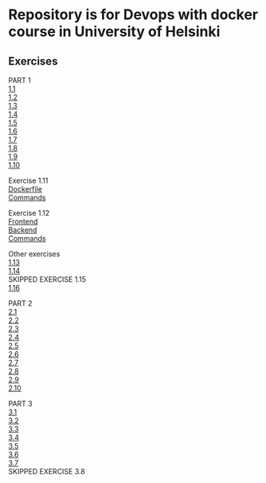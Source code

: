 # Repository is for Devops with docker course in University of Helsinki
## Exercises
PART 1<br />
[1.1](https://github.com/AnonymousHobbit/DevOps/blob/master/part1/1)<br />
[1.2](https://github.com/AnonymousHobbit/DevOps/blob/master/part1/2)<br />
[1.3](https://github.com/AnonymousHobbit/DevOps/blob/master/part1/3)<br />
[1.4](https://github.com/AnonymousHobbit/DevOps/blob/master/part1/4)<br />
[1.5](https://github.com/AnonymousHobbit/DevOps/blob/master/part1/5)<br />
[1.6](https://github.com/AnonymousHobbit/DevOps/blob/master/part1/6)<br />
[1.7](https://github.com/AnonymousHobbit/DevOps/blob/master/part1/7)<br />
[1.8](https://github.com/AnonymousHobbit/DevOps/blob/master/part1/8)<br />
[1.9](https://github.com/AnonymousHobbit/DevOps/blob/master/part1/9)<br />
[1.10](https://github.com/AnonymousHobbit/DevOps/blob/master/part1/10/Dockerfile)

Exercise 1.11<br />
[Dockerfile](https://github.com/AnonymousHobbit/DevOps/blob/master/part1/11/Dockerfile)<br />
[Commands](https://github.com/AnonymousHobbit/DevOps/blob/master/part1/11/1.11)

Exercise 1.12<br />
[Frontend](https://github.com/AnonymousHobbit/DevOps/blob/master/part1/10/Dockerfile)<br />
[Backend](https://github.com/AnonymousHobbit/DevOps/blob/master/part1/11/Dockerfile)<br />
[Commands](https://github.com/AnonymousHobbit/DevOps/blob/master/part1/12/commands.txt)

Other exercises<br />
[1.13](https://github.com/AnonymousHobbit/DevOps/blob/master/part1/13)<br />
[1.14](https://github.com/AnonymousHobbit/DevOps/blob/master/part1/14)<br />
SKIPPED EXERCISE 1.15<br />
[1.16](https://github.com/AnonymousHobbit/DevOps/blob/master/part1/16)<br />

PART 2<br />
[2.1](https://github.com/AnonymousHobbit/DevOps/tree/master/part2/1)<br />
[2.2](https://github.com/AnonymousHobbit/DevOps/tree/master/part2/2)<br />
[2.3](https://github.com/AnonymousHobbit/DevOps/tree/master/part2/3/docker-compose.yml)<br />
[2.4](https://github.com/AnonymousHobbit/DevOps/tree/master/part2/4/4)<br />
[2.5](https://github.com/AnonymousHobbit/DevOps/tree/master/part2/5)<br />
[2.6](https://github.com/AnonymousHobbit/DevOps/tree/master/part2/6)<br />
[2.7](https://github.com/AnonymousHobbit/DevOps/tree/master/part2/7/docker-compose.yml)<br />
[2.8](https://github.com/AnonymousHobbit/DevOps/tree/master/part2/8/docker-compose.yml)<br />
[2.9](https://github.com/AnonymousHobbit/DevOps/tree/master/part2/9/docker-compose.yml)<br />
[2.10](https://github.com/AnonymousHobbit/DevOps/tree/master/part2/10)<br />

PART 3<br />
[3.1](https://github.com/AnonymousHobbit/DevOps/tree/master/part3/1)<br />
[3.2](https://github.com/AnonymousHobbit/DevOps/tree/master/part3/2)<br />
[3.3](https://github.com/AnonymousHobbit/DevOps/tree/master/part3/3)<br />
[3.4](https://github.com/AnonymousHobbit/DevOps/tree/master/part3/4)<br />
[3.5](https://github.com/AnonymousHobbit/DevOps/tree/master/part3/5)<br />
[3.6](https://github.com/AnonymousHobbit/DevOps/tree/master/part3/6)<br />
[3.7](https://github.com/AnonymousHobbit/DevOps/tree/master/part3/7)<br />
SKIPPED EXERCISE 3.8<br />
